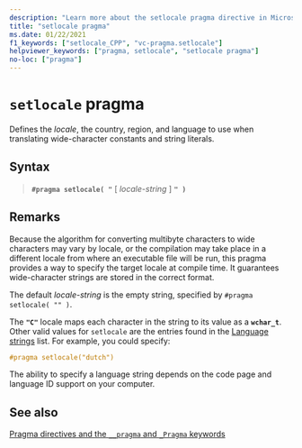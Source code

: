 ```yaml
---
description: "Learn more about the setlocale pragma directive in Microsoft C/C++"
title: "setlocale pragma"
ms.date: 01/22/2021
f1_keywords: ["setlocale_CPP", "vc-pragma.setlocale"]
helpviewer_keywords: ["pragma, setlocale", "setlocale pragma"]
no-loc: ["pragma"]
---
```

# `setlocale` pragma

Defines the *locale*, the country, region, and language to use when translating wide-character constants and string literals.

## Syntax

> **`#pragma setlocale( "`** [ *locale-string* ] **`" )`**

## Remarks

Because the algorithm for converting multibyte characters to wide characters may vary by locale, or the compilation may take place in a different locale from where an executable file will be run, this pragma provides a way to specify the target locale at compile time. It guarantees wide-character strings are stored in the correct format.

The default *locale-string* is the empty string, specified by `#pragma setlocale( "" )`.

The **`"C"`** locale maps each character in the string to its value as a **`wchar_t`**. Other valid values for `setlocale` are the entries found in the [Language strings](../c-runtime-library/language-strings.md) list. For example, you could specify:

```cpp
#pragma setlocale("dutch")
```

The ability to specify a language string depends on the code page and language ID support on your computer.

## See also

[Pragma directives and the `__pragma` and `_Pragma` keywords](./pragma-directives-and-the-pragma-keyword.md)
